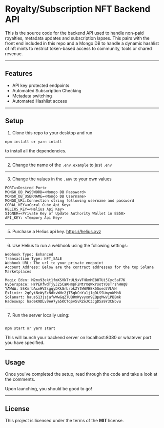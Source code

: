 # Royalty/Subscription NFT Backend API

This is the source code for the backend API used to handle non-paid royalties, metadata updates and subscription lapses. This pairs with the front end included in this repo and a Mongo DB to handle a dynamic hashlist of nft mints to restrict token-based access to community, tools or shared revenue.

---

## Features

- API key protected endpoints
- Automated Subscription Checking
- Metadata switching
- Automated Hashlist access

---

## Setup

1. Clone this repo to your desktop and run

```
npm install or yarn intall
```

to install all the dependencies.

---

2.  Change the name of the `.env.example` to just `.env`

---

3.  Change the values in the `.env` to your own values

```
PORT=<Desired Port>
MONGO_DB_PASSWORD=<Mongo DB Password>
MONGO_DB_USERNAME=<Mongo DB Username>
MONGO_URL:Connection string following username and password
CORAL_KEY=<Coral Cube Api Key>
HELIUS_KEY=<Helius Api Key>
SIGNER=<Private Key of Update Authority Wallet in BS58>
API_KEY: <Tempory Api Key>
```

---

5.  Purchase a Helius api key. <https://helius.xyz>

---

6.  Use Helius to run a webhook using the following settings:

```
Webhook Type: Enhanced
Transaction Type: NFT_SALE
Webhook URL: The url to your private endpoint
Account Address: Below are the contract addresses for the top Solana Marketplaces

Magic Eden: M2mx93ekt1fmXSVkTrUL9xVFHkmME8HTUi5Cyc5aF7K
Hyperspace: HYPERfwdTjyJ2SCaKHmpF2MtrXqWxrsotYDsTrshHWq8
YAWWW: 5SKmrbAxnHV2sgqyDXkGrLrokZYtWWVEEk5Soed7VLVN
Exlixir: 2qGyiNeWyZxNdkvWHc2jT5qkCnYa1j1gDLSSUmyoWMh8
Solanart: hausS13jsjafwWwGqZTUQRmWyvyxn9EQpqMwV1PBBmk
Hadeswap: hadeK9DLv9eA7ya5KCTqSvSvRZeJC3JgD5a9Y3CNbvu
```

---

7. Run the server locally using:

```

npm start or yarn start

```

This will launch your backend server on localhost:8080 or whatever port you have specified.

---

## Usage

Once you've completed the setup, read through the code and take a look at the comments.

Upon launching, you should be good to go!

---

## License

This project is licensed under the terms of the **MIT** license.
